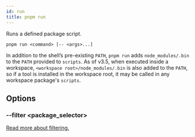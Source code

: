 ```yaml
---
id: run
title: pnpm run
---
```


Runs a defined package script.

```
pnpm run <command> [-- <args>...]
```

In addition to the shell’s pre-existing `PATH`, `pnpm run` adds `node_modules/.bin`
to the `PATH` provided to `scripts`. As of v3.5, when executed inside a workspace,
`<workspace root>/node_modules/.bin` is also added to the `PATH`, so if a tool
is installed in the workspace root, it may be called in any workspace package's `scripts`.

## Options

### --filter &lt;package_selector>

[Read more about filtering.](../filtering)
